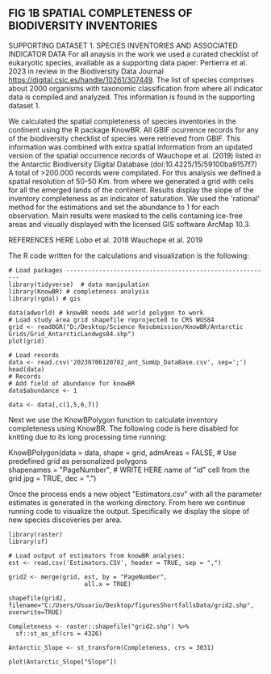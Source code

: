 
## FIG 1B SPATIAL COMPLETENESS OF BIODIVERSITY INVENTORIES 

SUPPORTING DATASET 1. SPECIES INVENTORIES AND ASSOCIATED INDICATOR DATA For all anaysis in the work we used a curated checklist of eukaryotic species, available as a supporting data paper: Pertierra et al. 2023 in review in the Biodiversity Data Journal https://digital.csic.es/handle/10261/307449. The list of species comprises about 2000 organisms with taxonomic classification from where all indicator data is compiled and analyzed. This information is found in the supporting dataset 1.

We calculated the spatial completeness of species inventories in the continent using the R package KnowBR.
All GBIF ocurrence records for any of the biodiversity checklist of species were retrieved from GBIF. This information was combined with extra spatial information from
an updated version of the spatial occurrence records of Wauchope et al. (2019) listed in the Antarctic Biodiversity Digital Database (doi:10.4225/15/59100ba9157f7) 
A total of >200.000 records were compilated. For this analysis we defined a spatial resolution of 50-50 Km. from where we generated a grid with cells for all the emerged lands of the continent.
Results display the slope of the inventory completeness as an indicator of saturation. We used the 'rational' method for the estimations and set the abundance to 1 for each observation.
Main results were masked to the cells containing ice-free areas and visually displayed with the licensed GIS software ArcMap 10.3.

REFERENCES HERE 
Lobo et al. 2018
Wauchope et al. 2019 

The R code written for the calculations and visualization is the following:

```{r message=FALSE, warning=FALSE}
# Load packages ---------------------------------------------------------
library(tidyverse)  # data manipulation
library(KnowBR) # completeness analysis
library(rgdal) # gis

data(adworld) # knowBR needs add world polygon to work 
# Load study area grid shapefile reprojected to CRS WGS84
grid <- readOGR("D:/Desktop/Science Resubmission/KnowBR/Antarctic Grids/Grid_AntarcticLandwgs84.shp")
plot(grid)
```

```{r message=FALSE, warning=FALSE}
# Load records
data <- read.csv('20230706120702_ant_SumUp_DataBase.csv', sep=';')
head(data)
# Records
# Add field of abundance for knowBR
data$abundance <- 1

data <- data[,c(1,5,6,7)]
```

Next we use the KnowBPolygon function to calculate inventory completeness using KnowBR. The following code is here disabled for knitting due to its long processing time running:

KnowBPolygon(data = data, 
             shape = grid, admAreas = FALSE,  # Use predefined grid as personalized polygons  
             shapenames = "PageNumber",    # WRITE HERE name of "id" cell from the grid
             jpg = TRUE, dec = ".")

Once the process ends a new object "Estimators.csv" with all the parameter estimates is generated in the working directory. From here we continue running code to visualize the output. Specifically we display the slope of new species discoveries per area.

```{r message=FALSE, warning=FALSE}
library(raster)
library(sf)

# Load output of estimators from knowBR analyses:
est <- read.csv('Estimators.CSV', header = TRUE, sep = ",")

grid2 <- merge(grid, est, by = "PageNumber",
                     all.x = TRUE)

shapefile(grid2, filename="C:/Users/Usuario/Desktop/figuresShortfallsData/grid2.shp", overwrite=TRUE)

Completeness <- raster::shapefile("grid2.shp") %>%
  sf::st_as_sf(crs = 4326)

Antarctic_Slope <- st_transform(Completeness, crs = 3031)

plot(Antarctic_Slope["Slope"])
```
